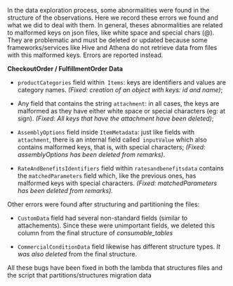 In the data exploration process, some abnormalities were found in the structure of the observations. Here we record these errors we found and what we did to deal with them.
In general, theses abnormalities are related to malformed keys on json files, like white space and special chars (@). They are problematic and must be deleted or updated because some frameworks/services like Hive and Athena do not retrieve data from files with this malformed keys. Errors are reported instead.


**CheckoutOrder / FulfillmentOrder Data**

  - `productCategories` field within` Items`: keys are identifiers and values are category names. *(Fixed: creation of an object with keys: id and name)*;

  - Any field that contains the string `attachment`: in all cases, the keys are malformed as they have either white space or special characters (eg: at sign). *(Fixed: All keys that have the attachment have been deleted)*;

  - `AssemblyOptions` field inside `ItemMetadata`: just like fields with `attachment`, there is an internal field called` inputValue` which also contains malformed keys, that is, with special characters; *(Fixed: assemblyOptions has been deleted from remarks).*

  - `RateAndBenefitsIdentifiers` field within `ratesandbenefitsdata` contains the `matchedParameters` field which, like the previous ones, has malformed keys with special characters. *(Fixed: matchedParameters has been deleted from remarks).*

Other errors were found after structuring and partitioning the files:

  - `CustomData` field had several non-standard fields (similar to attachements). Since these were unimportant fields, we deleted this column from the final structure of *consumable_tables*

  - `CommercialConditionData` field likewise has different structure types. _It was also deleted_ from the final structure.

All these bugs have been fixed in both the lambda that structures files and the script that partitions/structures migration data
